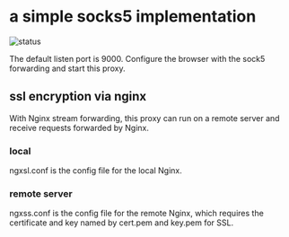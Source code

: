 # a simple socks5 implementation

![status](https://github.com/bablon/socks5/actions/workflows/c-cpp.yml/badge.svg)

The default listen port is 9000. Configure the browser with the sock5 forwarding and start this proxy.

## ssl encryption via nginx

With Nginx stream forwarding, this proxy can run on a remote server and receive requests forwarded by Nginx.

### local

ngxsl.conf is the config file for the local Nginx.

### remote server

ngxss.conf is the config file for the remote Nginx, which requires the certificate and key named by cert.pem and key.pem for SSL.

